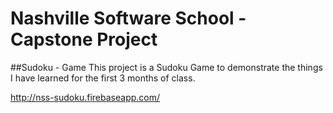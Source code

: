 Nashville Software School - Capstone Project
===================
##Sudoku - Game
This project is a Sudoku Game to demonstrate the things I have learned for the first 3 months of class.

http://nss-sudoku.firebaseapp.com/
